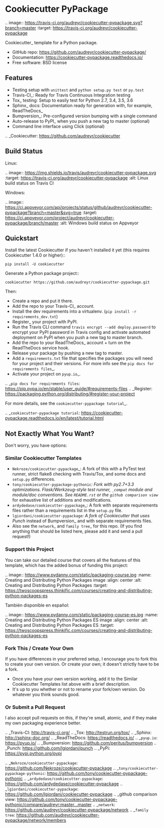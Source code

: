 # Cookiecutter PyPackage

.. image:: https://travis-ci.org/audreyr/cookiecutter-pypackage.svg?branch=master
    :target: https://travis-ci.org/audreyr/cookiecutter-pypackage     

Cookiecutter_ template for a Python package.

* GitHub repo: https://github.com/audreyr/cookiecutter-pypackage/
* Documentation: https://cookiecutter-pypackage.readthedocs.io/
* Free software: BSD license

## Features

* Testing setup with ``unittest`` and ``python setup.py test`` or ``py.test``
* Travis-CI_: Ready for Travis Continuous Integration testing
* Tox_ testing: Setup to easily test for Python 2.7, 3.4, 3.5, 3.6
* Sphinx_ docs: Documentation ready for generation with, for example, ReadTheDocs_
* Bumpversion_: Pre-configured version bumping with a single command
* Auto-release to PyPI_ when you push a new tag to master (optional)
* Command line interface using Click (optional)

.. _Cookiecutter: https://github.com/audreyr/cookiecutter

## Build Status

Linux:

.. image:: https://img.shields.io/travis/audreyr/cookiecutter-pypackage.svg
    :target: https://travis-ci.org/audreyr/cookiecutter-pypackage
    :alt: Linux build status on Travis CI

Windows:

.. image:: https://ci.appveyor.com/api/projects/status/github/audreyr/cookiecutter-pypackage?branch=master&svg=true
    :target: https://ci.appveyor.com/project/audreyr/cookiecutter-pypackage/branch/master
    :alt: Windows build status on Appveyor

## Quickstart

Install the latest Cookiecutter if you haven't installed it yet (this requires
Cookiecutter 1.4.0 or higher)::

`pip install -U cookiecutter`

Generate a Python package project::

`cookiecutter https://github.com/audreyr/cookiecutter-pypackage.git`

Then:

* Create a repo and put it there.
* Add the repo to your Travis-CI_ account.
* Install the dev requirements into a virtualenv. (`pip install -r requirements_dev.txt`)
* Register_ your project with PyPI.
* Run the Travis CLI command `travis encrypt --add deploy.password` to encrypt your PyPI password in Travis config and activate automated deployment on PyPI when you push a new tag to master branch.
* Add the repo to your ReadTheDocs_ account + turn on the ReadTheDocs service hook.
* Release your package by pushing a new tag to master.
* Add a `requirements.txt` file that specifies the packages you will need for your project and their versions. For more info see the `pip docs for requirements files`_.
* Activate your project on `pyup.io`_.

.. _`pip docs for requirements files`: https://pip.pypa.io/en/stable/user_guide/#requirements-files
.. _Register: https://packaging.python.org/distributing/#register-your-project

For more details, see the `cookiecutter-pypackage tutorial`_.

.. _`cookiecutter-pypackage tutorial`: https://cookiecutter-pypackage.readthedocs.io/en/latest/tutorial.html

## Not Exactly What You Want?

Don't worry, you have options:

### Similar Cookiecutter Templates

* `Nekroze/cookiecutter-pypackage`_: A fork of this with a PyTest test runner, strict flake8 checking with Travis/Tox, and some docs and `setup.py` differences.
* `tony/cookiecutter-pypackage-pythonic`_: Fork with py2.7+3.3 optimizations. Flask/Werkzeug-style test runner, ``_compat`` module and module/doc conventions. See ``README.rst`` or the `github comparison view`_ for exhaustive list of additions and modifications.
* `ardydedase/cookiecutter-pypackage`_: A fork with separate requirements files rather than a requirements list in the ``setup.py`` file.
* `lgiordani/cookiecutter-pypackage`_: A fork of Cookiecutter that uses Punch_ instead of Bumpversion_ and with separate requirements files.
* Also see the `network`_ and `family tree`_ for this repo. (If you find anything that should be listed here, please add it and send a pull request!)
  
### Support this Project

You can take our detailed course that covers all the features of this template, which has the added bonus of funding this project:

.. image:: https://www.pydanny.com/static/packaging-course.jpg
   :name: Creating and Distributing Python Packages image
   :align: center
   :alt: Creating and Distributing Python Packages
   :target: https://twoscoopspress.thinkific.com/courses/creating-and-distributing-python-packages-es

También disponible en español:

.. image:: https://www.pydanny.com/static/packaging-course-es.jpg
   :name: Creating and Distributing Python Packages ES image
   :align: center
   :alt: Creating and Distributing Python Packages ES
   :target: https://twoscoopspress.thinkific.com/courses/creating-and-distributing-python-packages-es

### Fork This / Create Your Own

If you have differences in your preferred setup, I encourage you to fork this to create your own version. Or create your own; it doesn't strictly have to be a fork.

* Once you have your own version working, add it to the Similar Cookiecutter Templates list above with a brief description.
* It's up to you whether or not to rename your fork/own version. Do whatever you think sounds good.

### Or Submit a Pull Request

I also accept pull requests on this, if they're small, atomic, and if they make my own packaging experience better.


.. _Travis-CI: http://travis-ci.org/
.. _Tox: http://testrun.org/tox/
.. _Sphinx: http://sphinx-doc.org/
.. _ReadTheDocs: https://readthedocs.io/
.. _`pyup.io`: https://pyup.io/
.. _Bumpversion: https://github.com/peritus/bumpversion
.. _Punch: https://github.com/lgiordani/punch
.. _PyPi: https://pypi.python.org/pypi

.. _`Nekroze/cookiecutter-pypackage`: https://github.com/Nekroze/cookiecutter-pypackage
.. _`tony/cookiecutter-pypackage-pythonic`: https://github.com/tony/cookiecutter-pypackage-pythonic
.. _`ardydedase/cookiecutter-pypackage`: https://github.com/ardydedase/cookiecutter-pypackage
.. _`lgiordani/cookiecutter-pypackage`: https://github.com/lgiordani/cookiecutter-pypackage
.. _github comparison view: https://github.com/tony/cookiecutter-pypackage-pythonic/compare/audreyr:master...master
.. _`network`: https://github.com/audreyr/cookiecutter-pypackage/network
.. _`family tree`: https://github.com/audreyr/cookiecutter-pypackage/network/members
